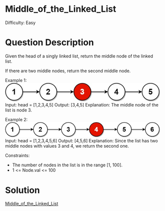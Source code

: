 
# Middle_of_the_Linked_List

Difficulty: Easy

# Question Description

Given the head of a singly linked list, return the middle node of the linked list.

If there are two middle nodes, return the second middle node.

Example 1:
![alt text](image.png)
Input: head = [1,2,3,4,5]
Output: [3,4,5]
Explanation: The middle node of the list is node 3.

Example 2:
![alt text](image-1.png)
Input: head = [1,2,3,4,5,6]
Output: [4,5,6]
Explanation: Since the list has two middle nodes with values 3 and 4, we return the second one.

Constraints:

- The number of nodes in the list is in the range [1, 100].
- 1 <= Node.val <= 100

# Solution

[Middle_of_the_Linked_List]([876]Middle_of_the_Linked_List.py)

    